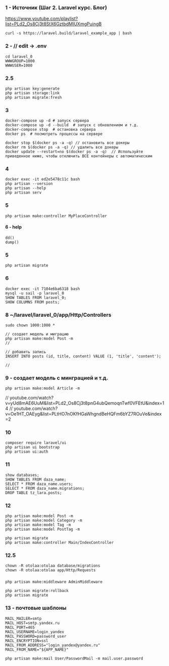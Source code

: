 ### 1 - Источник (Шаг 2. Laravel курс. Блог)
https://www.youtube.com/playlist?list=PLd2_Os8Cj3t8StX6GztbdMIUXmgPuingB

```
curl -s https://laravel.build/laravel_example_app | bash
```

### 2 - // edit -> .env
```
cd laravel_0
WWWGROUP=1000
WWWUSER=1000
```

### 2.5
```
php artisan key:generate
php artisan storage:link
php artisan migrate:fresh
```

### 3
```
docker-compose up -d # запуск сервера
docker-compose up -d --build  # запуск с обновлением и т.д.
docker-compose stop  # остановка сервера
docker ps  # посмотреть процессы на сервере 

docker stop $(docker ps -a -q) // остановить все докеры
docker rm $(docker ps -a -q) // удалить все докеры
docker update --restart=no $(docker ps -a -q)  // Используйте приведенное ниже, чтобы отключить ВСЕ контейнеры с автоматическим 
```

### 4
```
docker exec -it ed2e5478c11c bash
php artisan --version
php artisan --help
php artisan serv
```

### 5
```
php artisan make:controller MyPlaceController
```

#### 6 - help
```
dd()
dump()
```

### 5
```
php artisan migrate
```

### 6
```
docker exec -it 7104e6ba6318 bash
mysql -u sail -p laravel_0
SHOW TABLES FROM laravel_0;
SHOW COLUMNS FROM posts;
```

### 8  ~/laravel/laravel_0/app/Http/Controllers
```
sudo chown 1000:1000 *

// создает модель и миграцию
php artisan make:model Post -m
//

// добавить запись
INSERT INTO posts (id, title, content) VALUE (1, 'title', 'content');

//

```
### 9 - создает модель с минграцией и т.д.
```
php artisan make:model Article -m
```
// youtube.com/watch?v=yUd8mAE6UuM&list=PLd2_Os8Cj3t8pnG4ubQemoqnTwf0VFEtU&index=14
// youtube.com/watch?v=Oe1HT_OAEyg&list=PLtHO7nOKfHGaWhgndBeHQFm6bYZ7ROuVe&index=2

### 10 
```
composer require laravel/ui
php artisan ui bootstrap
php artisan ui:auth
```
### 11
```
show databases;
SHOW TABLES FROM daza_name;
SELECT * FROM daza_name.users;
SELECT * FROM daza_name.migrations;
DROP TABLE tz_lara.posts;
```
### 12
```
php artisan make:model Post -m
php artisan make:model Category -m
php artisan make:model Tag -m
php artisan make:model PostTag -m

php artisan migrate
php artisan make:controller Main/IndexController
```

### 12.5
```
chown -R otolaa:otolaa database/migrations
chown -R otolaa:otolaa app/Http/Requests
```

### 
```
php artisan make:middleware AdminMiddleware

php artisan migrate:rollback
php artisan migrate
```

### 13 - почтовые шаблоны
```
MAIL_MAILER=smtp
MAIL_HOST=smtp.yandex.ru
MAIL_PORT=465
MAIL_USERNAME=login_yandex
MAIL_PASSWORD=password_user
MAIL_ENCRYPTION=ssl
MAIL_FROM_ADDRESS="login_yandex@yandex.ru"
MAIL_FROM_NAME="${APP_NAME}"
```

```
php artisan make:mail User/PasswordMail -m mail.user.password
```

